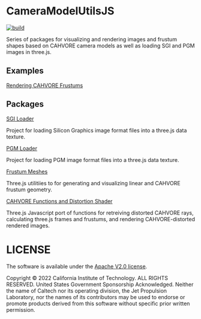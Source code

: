 # CameraModelUtilsJS

[![build](https://img.shields.io/github/workflow/status/NASA-AMMOS/CameraModelUtilsJS/Node.js%20CI?style=flat-square&label=build)](https://github.com/NASA-AMMOS/CameraModelUtilsJS/actions)

Series of packages for visualizing and rendering images and frustum shapes based on CAHVORE camera models as well as loading SGI and PGM images in three.js.

## Examples

[Rendering CAHVORE Frustums](https://nasa-ammos.github.io/CameraModelUtilsJS/examples/frustumDisplay.html)

## Packages

[SGI Loader](./src/sgi-loader/)

Project for loading Silicon Graphics image format files into a three.js data texture.

[PGM Loader](./src/pgm-loader/)

Project for loading PGM image format files into a three.js data texture.

[Frustum Meshes](./src/frustum-mesh/)

Three.js utilitiies to for generating and visualizing linear and CAHVORE frustum geometry.

[CAHVORE Functions and Distortion Shader](./src/cahvore-utilities/)

Three.js Javascript port of functions for retreiving distorted CAHVORE rays, calculating three.js frames and frustums, and rendering CAHVORE-distorted rendered images.

# LICENSE

The software is available under the [Apache V2.0 license](../LICENSE.txt).

Copyright © 2022 California Institute of Technology. ALL RIGHTS
RESERVED. United States Government Sponsorship Acknowledged.
Neither the name of Caltech nor its operating division, the
Jet Propulsion Laboratory, nor the names of its contributors may be
used to endorse or promote products derived from this software
without specific prior written permission.
